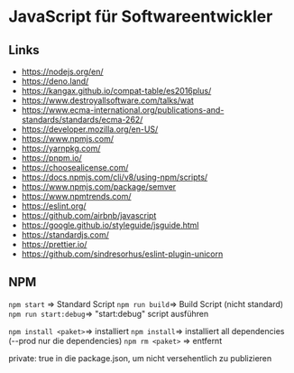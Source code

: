 # JavaScript für Softwareentwickler

## Links
* https://nodejs.org/en/
* https://deno.land/
* https://kangax.github.io/compat-table/es2016plus/
* https://www.destroyallsoftware.com/talks/wat
* https://www.ecma-international.org/publications-and-standards/standards/ecma-262/
* https://developer.mozilla.org/en-US/
* https://www.npmjs.com/
* https://yarnpkg.com/
* https://pnpm.io/
* https://choosealicense.com/
* https://docs.npmjs.com/cli/v8/using-npm/scripts/
* https://www.npmjs.com/package/semver
* https://www.npmtrends.com/
* https://eslint.org/
* https://github.com/airbnb/javascript
* https://google.github.io/styleguide/jsguide.html
* https://standardjs.com/
* https://prettier.io/
* https://github.com/sindresorhus/eslint-plugin-unicorn

## NPM

```npm start``` => Standard Script
```npm run build```=> Build Script (nicht standard)
```npm run start:debug```=> "start:debug" script ausführen

```npm install <paket>```=> installiert
```npm install```=> installiert all dependencies (--prod nur die dependencies)
```npm rm <paket>``` => entfernt

private: true in die package.json, um nicht versehentlich zu publizieren
